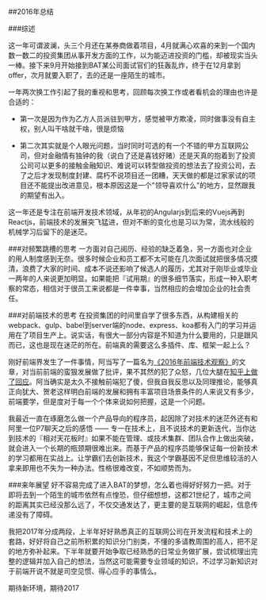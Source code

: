 ##2016年总结

###综述

这一年可谓波澜，头三个月还在某券商做着项目，4月就满心欢喜的来到一个国内数一数二的投资集团从事开发方面的工作，以为能迈进投资的门槛，却被现实当头一棒。接下来9月开始接到BAT某公司面试官们的狂轰乱炸，终于在12月拿到offer，次月就要入职了，去的还是一座陌生的城市。

一年两次换工作引起了我的重视和思考，回顾每次换工作或者看机会的理由也许是合适的：

- 第一次是因为作为乙方人员派驻到甲方，感觉被甲方欺凌，同时做事没有自主权，别人叫干啥就干啥，很是烦恼

- 第二次其实就是个人眼光问题，当时同时可选的有一个不错的甲方互联网公司，但对金融情有独钟的我（说白了还是喜钱好赌）还是天真的抱着到了投资公司可以更多的接触金融知识、难说可以转型做投资的想法去了投资公司，去了之后才发现制度封建、腐朽不说项目还一团糟，天天做的都是过家家试的项目还不能提出改进意见，根本原因这是一个"领导喜欢什么"的地方，显然跟我的期望有出入。

这一年还是专注在前端开发技术领域，从年初的Angularjs到后来的Vuejs再到Reactjs，前端技术的发展突飞猛进，但对不断的变化也是习以为常，流水线般的机械学习后留下的是迷茫。

###对频繁跳槽的思考
一方面对自己阅历、经验的缺乏着急，另一方面也对企业的用人制度感到无奈。很多时候企业和员工都不太可能在几次面试就把很多情况摸清，浪费了大家的时间、成本不说还影响了候选人的履历，尤其对于刚毕业或毕业一两年的人来说更加明显。如果能把『试用期』的很多细节落实，形成一种入职考察的常态，相信对于很员工来说都是一件幸事，当然相应的会增加企业的社会责任。

###对前端技术的思考
在投资集团的时间里自学了很多东西，从构建相关的webpack、gulp、babel到server端的node、express、koa都有入门的学习并运用在了项目生产上。说实话，有很大一部分内容是不知道为什么要用的，只是跟风而已，这也是现在迷茫的所在。前端真的需要这么多插件、库、框架一起上么？

刚好前端界发生了一件事情，阿当写了一篇名为[《2016年前端技术观察》](http://geek.csdn.net/news/detail/128912)的文章，对当前前端的蛮狠发展做了批评，果不其然的犯了众怒，几位大腿在[知乎上做了回应](https://www.zhihu.com/question/53625757)。阿当确实是太久不接触前端犯了傻，但我自我反思以及同理推论，能够真正向犹大、贺老这样明白前端的发展和拥有丰富项目场景条件的人来说又有多少，前端要学，但是度对于每一个个体来说如何把握，这是一个问题。

我最近一直在琢磨怎么做一个产品导向的程序员，起因除了对技术的迷茫外还有和阿里一位P7聊天之后的感悟 —— 专一在技术上，且不说技术的更新迭代，当你达到技术的『相对天花板时』如果不能在管理、或技术集群、团队合作上做出突破，就会进入一个长期的瓶颈期很难出来。而基于产品的程序员能够保证每一份新技术的学习都用在实战上。让学霸们去创新技术，我这个学霸基因不足但思维较活的人拿来即用也不失为一种办法。性格很难改变，不如顺势而为。

###来年展望
好不容易完成了进入BAT的梦想，怎么着也得好好努力一把。对于即将去到一个陌生的城市依然有点惶恐，但仔细想想，这都21世纪了，城市之间的距离其实已经没那么远了，不仅交通发达了，更主要的是互联网的崛起，信息传递没有了障碍。

我把2017年分成两段，上半年好好熟悉真正的互联网公司在开发流程和技术上的套路，好好将自己之前所积累的知识分门别类，不懂的多请教周围的高人，把不足的地方弥补起来。下半年就要开始争取已经熟悉的日常业务做扩展，尝试梳理出完整的逻辑并加入自己的想法，当然这可能需要专业领域的知识，不过学习新知识对于前端开说不就是司空见惯、得心应手的事情么。

期待新环境，期待2017
